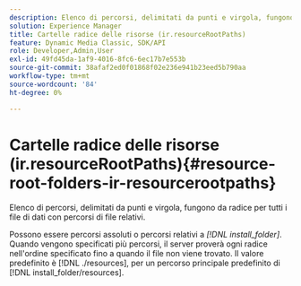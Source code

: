 ```yaml
---
description: Elenco di percorsi, delimitati da punti e virgola, fungono da radice per tutti i file di dati con percorsi di file relativi.
solution: Experience Manager
title: Cartelle radice delle risorse (ir.resourceRootPaths)
feature: Dynamic Media Classic, SDK/API
role: Developer,Admin,User
exl-id: 49fd45da-1af9-4016-8fc6-6ec17b7e553b
source-git-commit: 38afaf2ed0f01868f02e236e941b23eed5b790aa
workflow-type: tm+mt
source-wordcount: '84'
ht-degree: 0%

---
```


# Cartelle radice delle risorse (ir.resourceRootPaths){#resource-root-folders-ir-resourcerootpaths}

Elenco di percorsi, delimitati da punti e virgola, fungono da radice per tutti i file di dati con percorsi di file relativi.

Possono essere percorsi assoluti o percorsi relativi a *[!DNL install_folder]*. Quando vengono specificati più percorsi, il server proverà ogni radice nell&#39;ordine specificato fino a quando il file non viene trovato. Il valore predefinito è [!DNL ./resources], per un percorso principale predefinito di [!DNL install_folder/resources].
